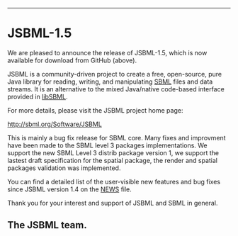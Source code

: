 -------------------------
# JSBML-1.5


We are pleased to announce the release of JSBML-1.5, which is now available for download from GitHub (above).

JSBML is a community-driven project to create a free, open-source, pure Java library for reading, writing, and manipulating
[SBML](http://sbml.org) files and data streams. It is an alternative to the mixed Java/native code-based interface provided 
in [libSBML](http://sbml.org/Software/libSBML).

For more details, please visit the JSBML project home page:

<http://sbml.org/Software/JSBML>

This is mainly a bug fix release for SBML core. Many fixes and improvment have been made to the SBML level 3 packages implementations. We support the new SBML Level 3 distrib package version 1, we support the lastest draft specification for the spatial package, the render and spatial packages validation was implemented.

You can find a detailed list of the user-visible new features and bug fixes since JSBML version 1.4 on the [NEWS](NEWS.md) file.

Thank you for your interest and support of JSBML and SBML in general.

## The JSBML team.
 

